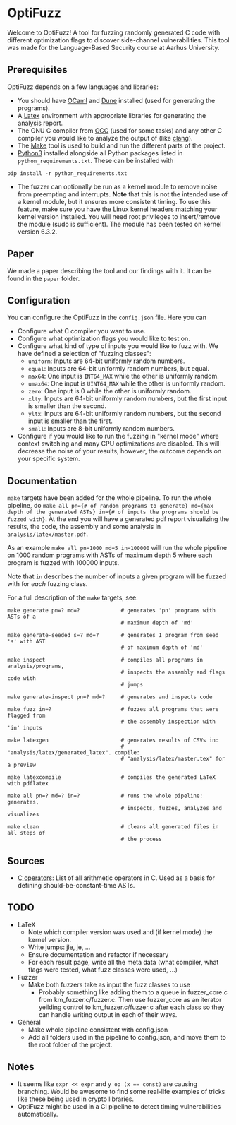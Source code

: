 # OptiFuzz
Welcome to OptiFuzz! A tool for fuzzing randomly generated C code with different optimization flags to discover side-channel vulnerabilities. This tool was made for the Language-Based Security course at Aarhus University.

## Prerequisites
OptiFuzz depends on a few languages and libraries:
- You should have [OCaml](https://ocaml.org/docs/up-and-running) and [Dune](https://dune.readthedocs.io/en/stable/quick-start.html) installed (used for generating the programs).
- A  [Latex](https://www.latex-project.org/) environment with appropriate libraries for generating the analysis report.
- The GNU C compiler from [GCC](https://gcc.gnu.org/) (used for some tasks) and any other C compiler you would like to analyze the output of (like [clang](https://clang.llvm.org/)).
- The [Make](https://www.gnu.org/software/make/) tool is used to build and run the different parts of the project.
- [Python3](https://www.python.org/downloads/) installed alongside all Python packages listed in `python_requirements.txt`. These can be installed with
```
pip install -r python_requirements.txt
```
- The fuzzer can optionally be run as a kernel module to remove noise from preempting and interrupts. **Note** that this is not the intended use of a kernel module, but it ensures more consistent timing. To use this feature, make sure you have the Linux kernel headers matching your kernel version installed. You will need root privileges to insert/remove the module (sudo is sufficient). The module has been tested on kernel version 6.3.2.


## Paper
We made a paper describing the tool and our findings with it. It can be found in the `paper` folder.

## Configuration
You can configure the OptiFuzz in the `config.json` file. Here you can
- Configure what C compiler you want to use.
- Configure what optimization flags you would like to test on.
- Configure what kind of type of inputs you would like to fuzz with. We have defined a selection of "fuzzing classes":
  - `uniform`: Inputs are 64-bit uniformly random numbers.
  - `equal`: Inputs are 64-bit uniformly random numbers, but equal.
  - `max64`: One input is `INT64_MAX` while the other is uniformly random.
  - `umax64`: One input is `UINT64_MAX` while the other is uniformly random.
  - `zero`: One input is 0 while the other is uniformly random.
  - `xlty`: Inputs are 64-bit uniformly random numbers, but the first input is smaller than the second.
  - `yltx`: Inputs are 64-bit uniformly random numbers, but the second input is smaller than the first.
  - `small`: Inputs are 8-bit uniformly random numbers.
- Configure if you would like to run the fuzzing in "kernel mode" where context switching and many CPU optimizations are disabled. This will decrease the noise of your results, however, the outcome depends on your specific system.

## Documentation
`make` targets have been added for the whole pipeline. To run the whole pipeline, do `make all pn={# of random programs to generate} md={max depth of the generated ASTs} in={# of inputs the programs should be fuzzed with}`. At the end you will have a generated pdf report visualizing the results, the code, the assembly and some analysis in `analysis/latex/master.pdf`.

As an example `make all pn=1000 md=5 in=100000` will run the whole pipeline on 1000 random programs with ASTs of maximum depth 5 where each program is fuzzed with 100000 inputs.

Note that `in` describes the number of inputs a given program will be fuzzed with for _each_ fuzzing class.

For a full description of the `make` targets, see:
```
make generate pn=? md=?             # generates 'pn' programs with ASTs of a 
                                    # maximum depth of 'md'

make generate-seeded s=? md=?       # generates 1 program from seed 's' with AST
                                    # of maximum depth of 'md'

make inspect                        # compiles all programs in analysis/programs, 
                                    # inspects the assembly and flags code with 
                                    # jumps

make generate-inspect pn=? md=?     # generates and inspects code

make fuzz in=?                      # fuzzes all programs that were flagged from
                                    # the assembly inspection with 'in' inputs

make latexgen                       # generates results of CSVs in: 
                                    # "analysis/latex/generated_latex". compile: 
                                    # "analysis/latex/master.tex" for a preview

make latexcompile                   # compiles the generated LaTeX with pdflatex

make all pn=? md=? in=?             # runs the whole pipeline: generates, 
                                    # inspects, fuzzes, analyzes and visualizes

make clean                          # cleans all generated files in all steps of
                                    # the process
```

## Sources
- [C operators](https://devdocs.io/c/language/operator_arithmetic): List of all arithmetic operators in C. Used as a basis for defining should-be-constant-time ASTs.

## TODO
- LaTeX
  - Note which compiler version was used and (if kernel mode) the kernel version.
  - Write jumps: jle, je, ...
  - Ensure documentation and refactor if necessary
  - For each result page, write all the meta data (what compiler, what flags were tested, what fuzz classes were used, ...)
- Fuzzer
  - Make both fuzzers take as input the fuzz classes to use
    - Probably something like adding them to a queue in fuzzer_core.c from km_fuzzer.c/fuzzer.c. Then use fuzzer_core as an iterator yeilding control to km_fuzzer.c/fuzzer.c after each class so they can handle writing output in each of their ways.
- General
  - Make whole pipeline consistent with config.json
  - Add all folders used in the pipeline to config.json, and move them to the root folder of the project.

## Notes
- It seems like `expr << expr` and `y op (x == const)` are causing branching. Would be awesome to find some real-life examples of tricks like these being used in crypto libraries.
- OptiFuzz might be used in a CI pipeline to detect timing vulnerabilities automatically.
